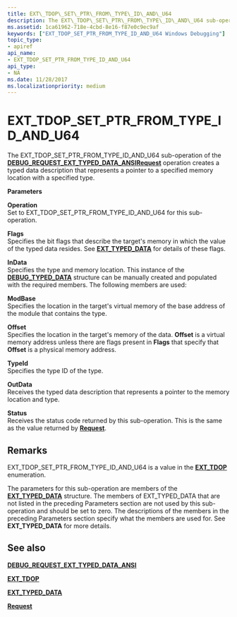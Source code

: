 ```yaml
---
title: EXT\_TDOP\_SET\_PTR\_FROM\_TYPE\_ID\_AND\_U64
description: The EXT\_TDOP\_SET\_PTR\_FROM\_TYPE\_ID\_AND\_U64 sub-operation of the DEBUG\_REQUEST\_EXT\_TYPED\_DATA\_ANSI Request operation creates a typed data description that represents a pointer to a specified memory location with a specified type.
ms.assetid: 1ca61962-718e-4cbd-8e16-f87e0c9ec9af
keywords: ["EXT_TDOP_SET_PTR_FROM_TYPE_ID_AND_U64 Windows Debugging"]
topic_type:
- apiref
api_name:
- EXT_TDOP_SET_PTR_FROM_TYPE_ID_AND_U64
api_type:
- NA
ms.date: 11/28/2017
ms.localizationpriority: medium
---
```


# EXT\_TDOP\_SET\_PTR\_FROM\_TYPE\_ID\_AND\_U64


The EXT\_TDOP\_SET\_PTR\_FROM\_TYPE\_ID\_AND\_U64 sub-operation of the [**DEBUG\_REQUEST\_EXT\_TYPED\_DATA\_ANSI**](debug-request-ext-typed-data-ansi.md)[**Request**](request.md) operation creates a typed data description that represents a pointer to a specified memory location with a specified type.

**Parameters**

<span id="Operation"></span><span id="operation"></span><span id="OPERATION"></span>**Operation**  
Set to EXT\_TDOP\_SET\_PTR\_FROM\_TYPE\_ID\_AND\_U64 for this sub-operation.

<span id="Flags"></span><span id="flags"></span><span id="FLAGS"></span>**Flags**  
Specifies the bit flags that describe the target's memory in which the value of the typed data resides. See [**EXT\_TYPED\_DATA**](https://docs.microsoft.com/windows-hardware/drivers/ddi/wdbgexts/ns-wdbgexts-_ext_typed_data) for details of these flags.

<span id="InData"></span><span id="indata"></span><span id="INDATA"></span>**InData**  
Specifies the type and memory location. This instance of the [**DEBUG\_TYPED\_DATA**](https://docs.microsoft.com/windows-hardware/drivers/ddi/wdbgexts/ns-wdbgexts-_debug_typed_data) structure can be manually created and populated with the required members. The following members are used:

<span id="ModBase"></span><span id="modbase"></span><span id="MODBASE"></span>**ModBase**  
Specifies the location in the target's virtual memory of the base address of the module that contains the type.

<span id="Offset"></span><span id="offset"></span><span id="OFFSET"></span>**Offset**  
Specifies the location in the target's memory of the data. **Offset** is a virtual memory address unless there are flags present in **Flags** that specify that **Offset** is a physical memory address.

<span id="TypeId"></span><span id="typeid"></span><span id="TYPEID"></span>**TypeId**  
Specifies the type ID of the type.

<span id="OutData"></span><span id="outdata"></span><span id="OUTDATA"></span>**OutData**  
Receives the typed data description that represents a pointer to the memory location and type.

<span id="Status"></span><span id="status"></span><span id="STATUS"></span>**Status**  
Receives the status code returned by this sub-operation. This is the same as the value returned by [**Request**](request.md).

Remarks
-------

EXT\_TDOP\_SET\_PTR\_FROM\_TYPE\_ID\_AND\_U64 is a value in the [**EXT\_TDOP**](https://docs.microsoft.com/windows-hardware/drivers/ddi/wdbgexts/ne-wdbgexts-_ext_tdop) enumeration.

The parameters for this sub-operation are members of the [**EXT\_TYPED\_DATA**](https://docs.microsoft.com/windows-hardware/drivers/ddi/wdbgexts/ns-wdbgexts-_ext_typed_data) structure. The members of EXT\_TYPED\_DATA that are not listed in the preceding Parameters section are not used by this sub-operation and should be set to zero. The descriptions of the members in the preceding Parameters section specify what the members are used for. See **EXT\_TYPED\_DATA** for more details.

## <span id="see_also"></span>See also


[**DEBUG\_REQUEST\_EXT\_TYPED\_DATA\_ANSI**](debug-request-ext-typed-data-ansi.md)

[**EXT\_TDOP**](https://docs.microsoft.com/windows-hardware/drivers/ddi/wdbgexts/ne-wdbgexts-_ext_tdop)

[**EXT\_TYPED\_DATA**](https://docs.microsoft.com/windows-hardware/drivers/ddi/wdbgexts/ns-wdbgexts-_ext_typed_data)

[**Request**](request.md)

 

 






